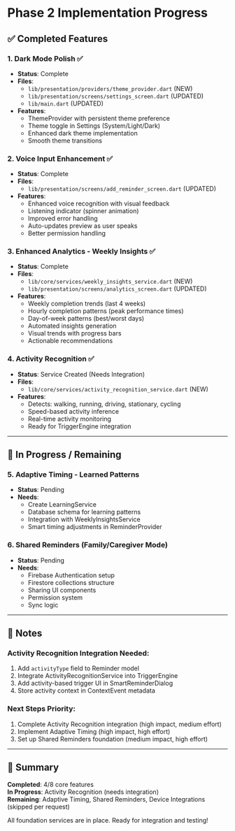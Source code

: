 # Phase 2 Implementation Progress

## ✅ Completed Features

### 1. Dark Mode Polish ✅
- **Status**: Complete
- **Files**: 
  - `lib/presentation/providers/theme_provider.dart` (NEW)
  - `lib/presentation/screens/settings_screen.dart` (UPDATED)
  - `lib/main.dart` (UPDATED)
- **Features**:
  - ThemeProvider with persistent theme preference
  - Theme toggle in Settings (System/Light/Dark)
  - Enhanced dark theme implementation
  - Smooth theme transitions

### 2. Voice Input Enhancement ✅
- **Status**: Complete  
- **Files**: 
  - `lib/presentation/screens/add_reminder_screen.dart` (UPDATED)
- **Features**:
  - Enhanced voice recognition with visual feedback
  - Listening indicator (spinner animation)
  - Improved error handling
  - Auto-updates preview as user speaks
  - Better permission handling

### 3. Enhanced Analytics - Weekly Insights ✅
- **Status**: Complete
- **Files**: 
  - `lib/core/services/weekly_insights_service.dart` (NEW)
  - `lib/presentation/screens/analytics_screen.dart` (UPDATED)
- **Features**:
  - Weekly completion trends (last 4 weeks)
  - Hourly completion patterns (peak performance times)
  - Day-of-week patterns (best/worst days)
  - Automated insights generation
  - Visual trends with progress bars
  - Actionable recommendations

### 4. Activity Recognition ✅
- **Status**: Service Created (Needs Integration)
- **Files**: 
  - `lib/core/services/activity_recognition_service.dart` (NEW)
- **Features**:
  - Detects: walking, running, driving, stationary, cycling
  - Speed-based activity inference
  - Real-time activity monitoring
  - Ready for TriggerEngine integration

---

## 🚧 In Progress / Remaining

### 5. Adaptive Timing - Learned Patterns
- **Status**: Pending
- **Needs**:
  - Create LearningService
  - Database schema for learning patterns
  - Integration with WeeklyInsightsService
  - Smart timing adjustments in ReminderProvider

### 6. Shared Reminders (Family/Caregiver Mode)
- **Status**: Pending
- **Needs**:
  - Firebase Authentication setup
  - Firestore collections structure
  - Sharing UI components
  - Permission system
  - Sync logic

---

## 📝 Notes

### Activity Recognition Integration Needed:
1. Add `activityType` field to Reminder model
2. Integrate ActivityRecognitionService into TriggerEngine
3. Add activity-based trigger UI in SmartReminderDialog
4. Store activity context in ContextEvent metadata

### Next Steps Priority:
1. Complete Activity Recognition integration (high impact, medium effort)
2. Implement Adaptive Timing (high impact, high effort)
3. Set up Shared Reminders foundation (medium impact, high effort)

---

## 🎯 Summary

**Completed**: 4/8 core features  
**In Progress**: Activity Recognition (needs integration)  
**Remaining**: Adaptive Timing, Shared Reminders, Device Integrations (skipped per request)

All foundation services are in place. Ready for integration and testing!

